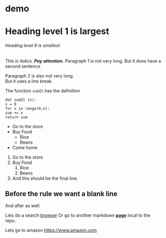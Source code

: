 # demo
# Heading level 1 is largest
###### Heading level 6 is smallest
*This is italics.*
***Pay attention.***
Paragraph 1 is not very long.
But it does have a second sentence

Paragraph 2 is also not very long.<br>
But it uses a line break.

The function `sumIt` has the definition
```
def sumIt (n):
x = 0
for x in range(0,n):
sum += x
return sum
```

* Go to the store
* Buy Food
  * Rice
  * Beans
* Come home

1. Go to the store
2. Buy Food
   1. Rice
   2. Beans
3. And this should be the final line.

Before the rule we want a blank line
---
And after as well.

Lets do a search
[browser](https://www.google.com)
Or go to another markdown
**[page](second.md)** local to the repo.

Lets go to amazon <https://www.amazon.com>
